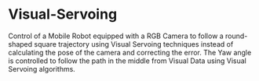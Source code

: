 # Visual-Servoing
Control of a Mobile Robot equipped with a RGB Camera to follow a round-shaped square trajectory using Visual Servoing techniques instead of calculating the pose of the camera and correcting the error. The Yaw angle is controlled to follow the path in the middle from Visual Data using Visual Servoing algorithms.
